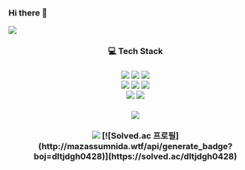 ### Hi there 👋
<img src="https://capsule-render.vercel.app/api?type=waving&color=auto&height=200&section=header&text=HelloWorld&fontSize=80" />


<div align="center">
	<h3> 💻 Tech Stack <h3>
	<img src="https://img.shields.io/badge/JavaScript-F7DF1E?style=flat&logo=javascript&logoColor=white" />
	<img src="https://img.shields.io/badge/Vue.js-4FC08D?style=flat&logo=vuedotjs&logoColor=white" />
	<img src="https://img.shields.io/badge/React-0088CC?style=flat&logo=react&logoColor=white" />
	<br/>
	<img src="https://img.shields.io/badge/Node.js-339933?style=flat&logo=nodedotjs&logoColor=white" />
	<img src="https://img.shields.io/badge/SpringBoot-6DB33F?style=flat&logo=springboot&logoColor=white" />
	<img src="https://img.shields.io/badge/MongoDB-47A248?style=flat&logo=mongodb&logoColor=white" />
	<br/>
	<img src="https://img.shields.io/badge/MySQL-4479A1?style=flat&logo=mysql&logoColor=white" />
	<img src="https://img.shields.io/badge/MariaDB-003545?style=flat&logo=mariadb&logoColor=white" />
	<br/><br/>
	<img src="https://github-readme-stats.vercel.app/api?username=dltjdgh0428&show_icons=true"/>
	<br/><br/>
	<img src="http://mazassumnida.wtf/api/generate_badge?boj=dltjdgh0428"/>
	[![Solved.ac 프로필](http://mazassumnida.wtf/api/generate_badge?boj=dltjdgh0428)](https://solved.ac/dltjdgh0428)
</div>  


